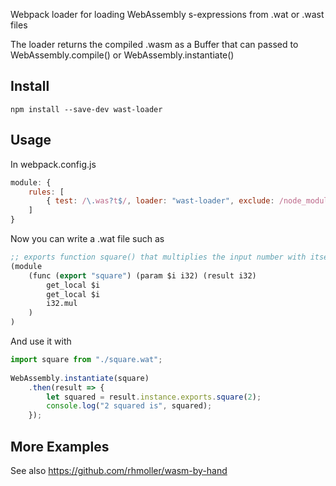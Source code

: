 Webpack loader for loading WebAssembly s-expressions from .wat or .wast files

The loader returns the compiled .wasm as a Buffer that can passed to 
WebAssembly.compile() or WebAssembly.instantiate()

## Install

    npm install --save-dev wast-loader

## Usage

In webpack.config.js

```javascript
module: {
    rules: [
        { test: /\.was?t$/, loader: "wast-loader", exclude: /node_modules/ }
    ]
}
```
      
Now you can write a .wat file such as

```lisp
;; exports function square() that multiplies the input number with itself
(module
    (func (export "square") (param $i i32) (result i32)
        get_local $i
        get_local $i
        i32.mul
    )
)
```

And use it with

```javascript
import square from "./square.wat";
    
WebAssembly.instantiate(square)
    .then(result => {
        let squared = result.instance.exports.square(2);
        console.log("2 squared is", squared);
    });
```

## More Examples

See also https://github.com/rhmoller/wasm-by-hand
